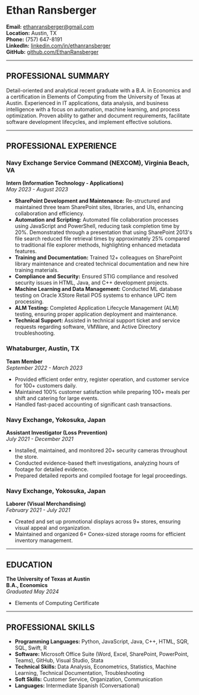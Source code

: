 # Ethan Ransberger

**Email:** ethanransberger@gmail.com  
**Location:** Austin, TX  
**Phone:** (757) 647-8191  
**LinkedIn:** [linkedin.com/in/ethanransberger](https://www.linkedin.com/in/ethanransberger)  
**GitHub:** [github.com/EthanRansberger](https://github.com/EthanRansberger)  

---

## PROFESSIONAL SUMMARY

Detail-oriented and analytical recent graduate with a B.A. in Economics and a certification in Elements of Computing from the University of Texas at Austin. Experienced in IT applications, data analysis, and business intelligence with a focus on automation, machine learning, and process optimization. Proven ability to gather and document requirements, facilitate software development lifecycles, and implement effective solutions.

---

## PROFESSIONAL EXPERIENCE

### Navy Exchange Service Command (NEXCOM), Virginia Beach, VA  
**Intern (Information Technology - Applications)**  
*May 2023 - August 2023*

- **SharePoint Development and Maintenance:** Re-structured and maintained three team SharePoint sites, libraries, and UIs, enhancing collaboration and efficiency.
- **Automation and Scripting:** Automated file collaboration processes using JavaScript and PowerShell, reducing task completion time by 20%. Demonstrated through a presentation that using SharePoint 2013's file search reduced file retrieval times by approximately 25% compared to traditional file explorer methods, highlighting enhanced metadata features.
- **Training and Documentation:** Trained 12+ colleagues on SharePoint library maintenance and created technical documentation and new hire training materials.
- **Compliance and Security:** Ensured STIG compliance and resolved security issues in HTML, Java, and C++ development projects.
- **Machine Learning and Data Management:** Conducted ML database testing on Oracle XStore Retail POS systems to enhance UPC item processing.
- **ALM Testing:** Completed Application Lifecycle Management (ALM) testing, ensuring proper application deployment and maintenance.
- **Technical Support:** Assisted in technical support ticket and service requests regarding software, VMWare, and Active Directory troubleshooting.

### Whataburger, Austin, TX  
**Team Member**  
*September 2022 - March 2023*

- Provided efficient order entry, register operation, and customer service for 100+ customers daily.
- Maintained 100% customer satisfaction while preparing 100+ meals per shift and catering for large events.
- Handled fast-paced accounting of significant cash transactions.

### Navy Exchange, Yokosuka, Japan  
**Assistant Investigator (Loss Prevention)**  
*July 2021 - December 2021*

- Installed, maintained, and monitored 20+ security cameras throughout the store.
- Conducted evidence-based theft investigations, analyzing hours of footage for detailed evidence.
- Prepared detailed reports and compiled footage for legal proceedings.

### Navy Exchange, Yokosuka, Japan  
**Laborer (Visual Merchandising)**  
*February 2021 - July 2021*

- Created and set up promotional displays across 9+ stores, ensuring visual appeal and organization.
- Maintained and organized 6+ Conex-sized storage rooms for efficient inventory management.

---

## EDUCATION

**The University of Texas at Austin**  
**B.A., Economics**  
*Graduated May 2024*  
- Elements of Computing Certificate

---

## PROFESSIONAL SKILLS

- **Programming Languages:** Python, JavaScript, Java, C++, HTML, SQR, SQL, Swift, R
- **Software:** Microsoft Office Suite (Word, Excel, SharePoint, PowerPoint, Teams), GitHub, Visual Studio, Stata
- **Technical Skills:** Data Analysis, Econometrics, Statistics, Machine Learning, Technical Documentation, Troubleshooting
- **Soft Skills:** Customer Service, Organization, Communication
- **Languages:** Intermediate Spanish (Conversational)
